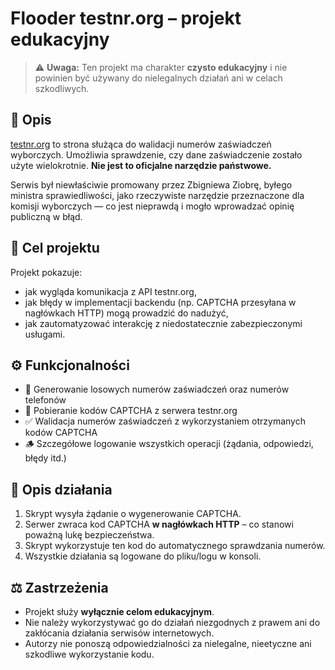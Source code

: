 # Flooder testnr.org – projekt edukacyjny

> ⚠️ **Uwaga:** Ten projekt ma charakter **czysto edukacyjny** i nie powinien być używany do nielegalnych działań ani w celach szkodliwych.

## 📄 Opis

[testnr.org](https://testnr.org) to strona służąca do walidacji numerów zaświadczeń wyborczych. Umożliwia sprawdzenie, czy dane zaświadczenie zostało użyte wielokrotnie. **Nie jest to oficjalne narzędzie państwowe.**

Serwis był niewłaściwie promowany przez Zbigniewa Ziobrę, byłego ministra sprawiedliwości, jako rzeczywiste narzędzie przeznaczone dla komisji wyborczych — co jest nieprawdą i mogło wprowadzać opinię publiczną w błąd.

## 🎯 Cel projektu

Projekt pokazuje:

- jak wygląda komunikacja z API testnr.org,
- jak błędy w implementacji backendu (np. CAPTCHA przesyłana w nagłówkach HTTP) mogą prowadzić do nadużyć,
- jak zautomatyzować interakcję z niedostatecznie zabezpieczonymi usługami.

## ⚙️ Funkcjonalności

- 🔢 Generowanie losowych numerów zaświadczeń oraz numerów telefonów
- 🔐 Pobieranie kodów CAPTCHA z serwera testnr.org
- ✅ Walidacja numerów zaświadczeń z wykorzystaniem otrzymanych kodów CAPTCHA
- 🪵 Szczegółowe logowanie wszystkich operacji (żądania, odpowiedzi, błędy itd.)

## 🧠 Opis działania

1. Skrypt wysyła żądanie o wygenerowanie CAPTCHA.
2. Serwer zwraca kod CAPTCHA **w nagłówkach HTTP** – co stanowi poważną lukę bezpieczeństwa.
3. Skrypt wykorzystuje ten kod do automatycznego sprawdzania numerów.
4. Wszystkie działania są logowane do pliku/logu w konsoli.

## ⚖️ Zastrzeżenia

- Projekt służy **wyłącznie celom edukacyjnym**.
- Nie należy wykorzystywać go do działań niezgodnych z prawem ani do zakłócania działania serwisów internetowych.
- Autorzy nie ponoszą odpowiedzialności za nielegalne, nieetyczne ani szkodliwe wykorzystanie kodu.
